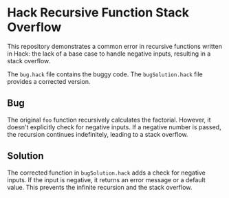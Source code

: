 # Hack Recursive Function Stack Overflow

This repository demonstrates a common error in recursive functions written in Hack: the lack of a base case to handle negative inputs, resulting in a stack overflow.

The `bug.hack` file contains the buggy code. The `bugSolution.hack` file provides a corrected version.

## Bug
The original `foo` function recursively calculates the factorial. However, it doesn't explicitly check for negative inputs.  If a negative number is passed, the recursion continues indefinitely, leading to a stack overflow.

## Solution
The corrected function in `bugSolution.hack` adds a check for negative inputs. If the input is negative, it returns an error message or a default value. This prevents the infinite recursion and the stack overflow.